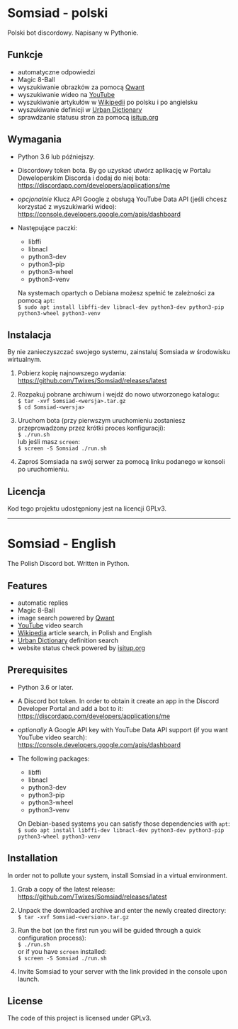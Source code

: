 # Somsiad - polski  

Polski bot discordowy. Napisany w Pythonie.  

## Funkcje  

* automatyczne odpowiedzi  
* Magic 8-Ball  
* wyszukiwanie obrazków za pomocą [Qwant](https://www.qwant.com)  
* wyszukiwanie wideo na [YouTube](https://www.youtube.com)  
* wyszukiwanie artykułów w [Wikipedii](https://www.wikipedia.org) po polsku i po angielsku  
* wyszukiwanie definicji w [Urban Dictionary](https://www.urbandictionary.com)  
* sprawdzanie statusu stron za pomocą [isitup.org](https://isitup.org)  

## Wymagania  

* Python 3.6 lub późniejszy.  

* Discordowy token bota. By go uzyskać utwórz aplikację w Portalu Deweloperskim Discorda i dodaj do niej bota:  
https://discordapp.com/developers/applications/me  

* *opcjonalnie* Klucz API Google z obsługą YouTube Data API (jeśli chcesz korzystać z wyszukiwarki wideo):  
https://console.developers.google.com/apis/dashboard  

* Następujące paczki:  

  * libffi  
  * libnacl  
  * python3-dev  
  * python3-pip  
  * python3-wheel  
  * python3-venv  

  Na systemach opartych o Debiana możesz spełnić te zależności za pomocą `apt`:  
`$ sudo apt install libffi-dev libnacl-dev python3-dev python3-pip python3-wheel python3-venv`  

## Instalacja  

By nie zanieczyszczać swojego systemu, zainstaluj Somsiada w środowisku wirtualnym.  

1. Pobierz kopię najnowszego wydania:  
https://github.com/Twixes/Somsiad/releases/latest  

2. Rozpakuj pobrane archiwum i wejdź do nowo utworzonego katalogu:  
`$ tar -xvf Somsiad-<wersja>.tar.gz`  
`$ cd Somsiad-<wersja>`  

3. Uruchom bota (przy pierwszym uruchomieniu zostaniesz przeprowadzony przez krótki proces konfiguracji):  
`$ ./run.sh`  
lub jeśli masz `screen`:  
`$ screen -S Somsiad ./run.sh`  

4. Zaproś Somsiada na swój serwer za pomocą linku podanego w konsoli po uruchomieniu.  

## Licencja  

Kod tego projektu udostępniony jest na licencji GPLv3.  

---

# Somsiad - English  

The Polish Discord bot. Written in Python.  

## Features  

* automatic replies  
* Magic 8-Ball  
* image search powered by [Qwant](https://www.qwant.com)  
* [YouTube](https://www.youtube.com) video search  
* [Wikipedia](https://www.wikipedia.org) article search, in Polish and English  
* [Urban Dictionary](https://www.urbandictionary.com) definition search  
* website status check powered by [isitup.org](https://isitup.org)  

## Prerequisites  

* Python 3.6 or later.  

* A Discord bot token. In order to obtain it create an app in the Discord Developer Portal and add a bot to it:  
https://discordapp.com/developers/applications/me  

* *optionally* A Google API key with YouTube Data API support (if you want YouTube video search):  
https://console.developers.google.com/apis/dashboard  

* The following packages:  

  * libffi  
  * libnacl  
  * python3-dev  
  * python3-pip  
  * python3-wheel  
  * python3-venv  

  On Debian-based systems you can satisfy those dependencies with `apt`:  
`$ sudo apt install libffi-dev libnacl-dev python3-dev python3-pip python3-wheel python3-venv`  

## Installation  

In order not to pollute your system, install Somsiad in a virtual environment.  

1. Grab a copy of the latest release:  
https://github.com/Twixes/Somsiad/releases/latest  

2. Unpack the downloaded archive and enter the newly created directory:  
`$ tar -xvf Somsiad-<version>.tar.gz`  

3. Run the bot (on the first run you will be guided through a quick configuration process):  
`$ ./run.sh`  
or if you have `screen` installed:  
`$ screen -S Somsiad ./run.sh`  

4. Invite Somsiad to your server with the link provided in the console upon launch.  

## License  

The code of this project is licensed under GPLv3.  

